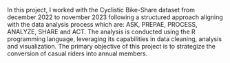 In this project, I worked with the Cyclistic Bike-Share dataset from december 2022 to november 2023 following a structured approach aligning with the data analysis process which are: 
ASK, PREPAE, PROCESS, ANALYZE, SHARE and ACT.
The analysis is conducted using the R programming language, leveraging its capabilities in data cleaning, analysis and visualization.
The primary objective of this project is to strategize the conversion of casual riders into annual members.
